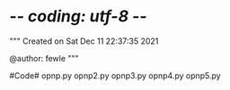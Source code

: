 # -*- coding: utf-8 -*-
"""
Created on Sat Dec 11 22:37:35 2021

@author: fewle
"""

#Code#
opnp.py 
opnp2.py 
opnp3.py 
opnp4.py 
opnp5.py 
